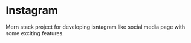 # Instagram
Mern stack project for developing isntagram like social media page with some exciting features.
